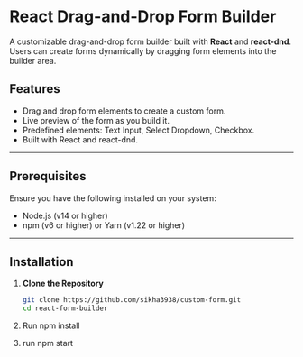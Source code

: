 # React Drag-and-Drop Form Builder

A customizable drag-and-drop form builder built with **React** and **react-dnd**. Users can create forms dynamically by dragging form elements into the builder area.

## Features

- Drag and drop form elements to create a custom form.
- Live preview of the form as you build it.
- Predefined elements: Text Input, Select Dropdown, Checkbox.
- Built with React and react-dnd.

---

## Prerequisites

Ensure you have the following installed on your system:

- Node.js (v14 or higher)
- npm (v6 or higher) or Yarn (v1.22 or higher)

---

## Installation

1. **Clone the Repository**

   ```bash
   git clone https://github.com/sikha3938/custom-form.git
   cd react-form-builder
2. Run npm install
3. run npm start
